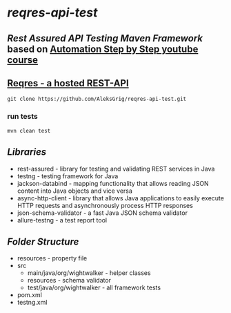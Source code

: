 # *reqres-api-test*
## *Rest Assured API Testing Maven Framework* based on [Automation Step by Step youtube course](https://www.youtube.com/watch?v=oVNbaBlrhbo&list=PLhW3qG5bs-L8xPrBwDv66cTMlFNeUPdJx&index=1)
## [Reqres - a hosted REST-API](https://reqres.in/)

`git clone https://github.com/AleksGrig/reqres-api-test.git`

### run tests
`mvn clean test` 

## *Libraries*
- rest-assured - library for testing and validating REST services in Java
- testng - testing framework for Java
- jackson-databind - mapping functionality that allows reading JSON content into Java objects and vice versa
- async-http-client - library that allows Java applications to easily execute HTTP requests and asynchronously process HTTP responses
- json-schema-validator - a fast Java JSON schema validator
- allure-testng - a test report tool

## *Folder Structure*
- resources - property file
- src
  - main/java/org/wightwalker - helper classes
  - resources - schema validator
  - test/java/org/wightwalker - all framework tests
- pom.xml
- testng.xml